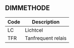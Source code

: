 ## DIMMETHODE				
				
|	Code	|	Description	|
|	---	|	---	|
|	LC	|	Lichtcel	|
|	TFR	|	Tanfrequent relais	|
